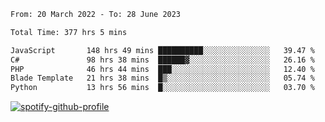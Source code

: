 <!--START_SECTION:waka-->

```txt
From: 20 March 2022 - To: 28 June 2023

Total Time: 377 hrs 5 mins

JavaScript       148 hrs 49 mins ██████████░░░░░░░░░░░░░░░   39.47 %
C#               98 hrs 38 mins  ██████▓░░░░░░░░░░░░░░░░░░   26.16 %
PHP              46 hrs 44 mins  ███░░░░░░░░░░░░░░░░░░░░░░   12.40 %
Blade Template   21 hrs 38 mins  █▒░░░░░░░░░░░░░░░░░░░░░░░   05.74 %
Python           13 hrs 56 mins  █░░░░░░░░░░░░░░░░░░░░░░░░   03.70 %
```

<!--END_SECTION:waka-->
[![spotify-github-profile](https://spotify-github-profile.vercel.app/api/view?uid=c00zprrvy9xiloa9qnco3hmng&cover_image=true&theme=novatorem&show_offline=false&background_color=121212&bar_color=53b14f&bar_color_cover=false)](https://spotify-github-profile.vercel.app/api/view?uid=c00zprrvy9xiloa9qnco3hmng&redirect=true)
